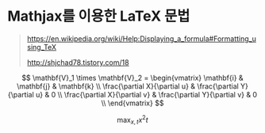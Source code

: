 # Mathjax를 이용한 LaTeX 문법

> https://en.wikipedia.org/wiki/Help:Displaying_a_formula#Formatting_using_TeX
>
> http://shjchad78.tistory.com/18


$$
\mathbf{V}_1 \times \mathbf{V}_2 =  \begin{vmatrix} 
\mathbf{i} & \mathbf{j} & \mathbf{k} \\
\frac{\partial X}{\partial u} &  \frac{\partial Y}{\partial u} & 0 \\
\frac{\partial X}{\partial v} &  \frac{\partial Y}{\partial v} & 0 \\
\end{vmatrix}
$$

$$
\max_{x,t} x^2t
$$

